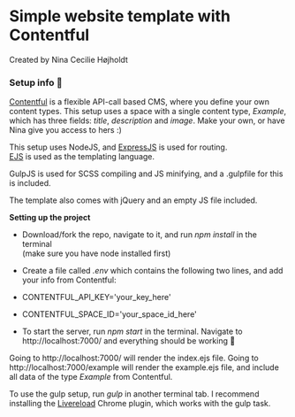 # Simple website template with Contentful

Created by Nina Cecilie Højholdt

### Setup info 🍊 ###

[Contentful](https://www.contentful.com/) is a flexible API-call based CMS, where you define your own content types. 
This setup uses a space with a single content type, *Example*, which has three fields: *title*, *description* and *image*. Make your own, or have Nina give you access to hers :)

This setup uses NodeJS, and [ExpressJS](http://expressjs.com/) is used for routing.  
 [EJS](http://www.embeddedjs.com/) is used as the templating language.

GulpJS is used for SCSS compiling and JS minifying, and a .gulpfile for this is included.

The template also comes with jQuery and an empty JS file included.


**Setting up the project**
- Download/fork the repo, navigate to it, and run *npm install* in the terminal  
(make sure you have node installed first)

- Create a file called *.env* which contains the following two lines, and add your info from Contentful:
 - CONTENTFUL_API_KEY='your_key_here'
 - CONTENTFUL_SPACE_ID='your_space_id_here'

- To start the server, run *npm start* in the terminal. Navigate to http://localhost:7000/ and everything should be working 🙏 

Going to http://localhost:7000/ will render the index.ejs file.
Going to http://localhost:7000/example will render the example.ejs file, and include all data of the type *Example* from Contentful.


To use the gulp setup, run *gulp* in another terminal tab.
I recommend installing the [Livereload](https://chrome.google.com/webstore/detail/livereload/jnihajbhpnppcggbcgedagnkighmdlei) Chrome plugin, which works with the gulp task.
